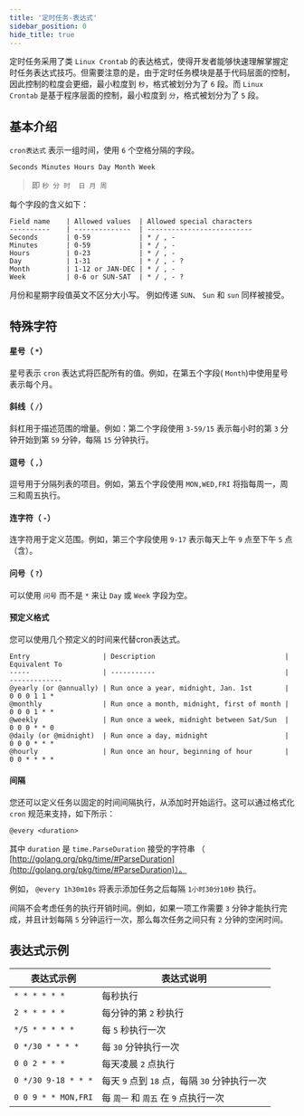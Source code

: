 ```yaml
---
title: '定时任务-表达式'
sidebar_position: 0
hide_title: true
---
```


定时任务采用了类 `Linux Crontab` 的表达格式，使得开发者能够快速理解掌握定时任务表达式技巧。但需要注意的是，由于定时任务模块是基于代码层面的控制，因此控制的粒度会更细，最小粒度到 `秒`，格式被划分为了 `6` 段。而 `Linux Crontab` 是基于程序层面的控制，最小粒度到 `分`，格式被划分为了 `5` 段。

## 基本介绍

`cron表达式` 表示一组时间，使用 `6` 个空格分隔的字段。

```
Seconds Minutes Hours Day Month Week
```

> 即 `秒 分 时  日 月 周`

每个字段的含义如下：

```
Field name    | Allowed values  | Allowed special characters
----------    | --------------  | --------------------------
Seconds       | 0-59            | * / , -
Minutes       | 0-59            | * / , -
Hours         | 0-23            | * / , -
Day           | 1-31            | * / , - ?
Month         | 1-12 or JAN-DEC | * / , -
Week          | 0-6 or SUN-SAT  | * / , - ?
```

月份和星期字段值英文不区分大小写。 例如传递 `SUN`、 `Sun` 和 `sun` 同样被接受。

## 特殊字符

#### 星号（ `*`）

星号表示 `cron` 表达式将匹配所有的值。例如，在第五个字段( `Month`)中使用星号表示每个月。

#### 斜线（ `/`）

斜杠用于描述范围的增量。例如：第二个字段使用 `3-59/15` 表示每小时的第 `3` 分钟开始到第 `59` 分钟，每隔 `15` 分钟执行。

#### 逗号（ `,`）

逗号用于分隔列表的项目。例如，第五个字段使用 `MON,WED,FRI` 将指每周一，周三和周五执行。

#### 连字符（ `-`）

连字符用于定义范围。例如，第三个字段使用 `9-17` 表示每天上午 `9` 点至下午 `5` 点（含）。

#### 问号（ `?`）

可以使用 `问号` 而不是 `*` 来让 `Day` 或 `Week` 字段为空。

#### 预定义格式

您可以使用几个预定义的时间来代替cron表达式。

```
Entry                  | Description                                | Equivalent To
-----                  | -----------                                | -------------
@yearly (or @annually) | Run once a year, midnight, Jan. 1st        | 0 0 0 1 1 *
@monthly               | Run once a month, midnight, first of month | 0 0 0 1 * *
@weekly                | Run once a week, midnight between Sat/Sun  | 0 0 0 * * 0
@daily (or @midnight)  | Run once a day, midnight                   | 0 0 0 * * *
@hourly                | Run once an hour, beginning of hour        | 0 0 * * * *
```

#### 间隔

您还可以定义任务以固定的时间间隔执行，从添加时开始运行。这可以通过格式化 `cron` 规范来支持，如下所示：

```
@every <duration>
```

其中 `duration` 是 `time.ParseDuration` 接受的字符串 （ [http://golang.org/pkg/time/#ParseDuration](http://golang.org/pkg/time/#ParseDuration)）。

例如， `@every 1h30m10s` 将表示添加任务之后每隔 `1小时30分10秒` 执行。

间隔不会考虑任务的执行开销时间。例如，如果一项工作需要 `3` 分钟才能执行完成，并且计划每隔 `5` 分钟运行一次，那么每次任务之间只有 `2` 分钟的空闲时间。

## 表达式示例

| 表达式示例 | 表达式说明 |
| --- | --- |
| `* * * * * *` | 每秒执行 |
| `2 * * * * *` | 每分钟的第 `2` 秒执行 |
| `*/5 * * * * *` | 每 `5` 秒执行一次 |
| `0 */30 * * * *` | 每 `30` 分钟执行一次 |
| `0 0 2 * * *` | 每天凌晨 `2` 点执行 |
| `0 */30 9-18 * * *` | 每天 `9` 点到 `18` 点，每隔 `30` 分钟执行一次 |
| `0 0 9 * * MON,FRI` | 每 `周一` 和 `周五` 在 `9` 点执行一次 |